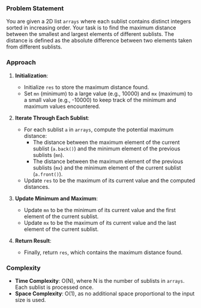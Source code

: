 ### Problem Statement
You are given a 2D list `arrays` where each sublist contains distinct integers sorted in increasing order. Your task is to find the maximum distance between the smallest and largest elements of different sublists. The distance is defined as the absolute difference between two elements taken from different sublists.

### Approach
1. **Initialization**:
   - Initialize `res` to store the maximum distance found.
   - Set `mn` (minimum) to a large value (e.g., 10000) and `mx` (maximum) to a small value (e.g., -10000) to keep track of the minimum and maximum values encountered.

2. **Iterate Through Each Sublist**:
   - For each sublist `a` in `arrays`, compute the potential maximum distance:
     - The distance between the maximum element of the current sublist (`a.back()`) and the minimum element of the previous sublists (`mn`).
     - The distance between the maximum element of the previous sublists (`mx`) and the minimum element of the current sublist (`a.front()`).
   - Update `res` to be the maximum of its current value and the computed distances.

3. **Update Minimum and Maximum**:
   - Update `mn` to be the minimum of its current value and the first element of the current sublist.
   - Update `mx` to be the maximum of its current value and the last element of the current sublist.

4. **Return Result**:
   - Finally, return `res`, which contains the maximum distance found.

### Complexity
- **Time Complexity**: O(N), where N is the number of sublists in `arrays`. Each sublist is processed once.
- **Space Complexity**: O(1), as no additional space proportional to the input size is used.
